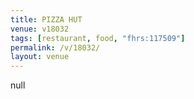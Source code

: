 ```yaml
---
title: PIZZA HUT
venue: v18032
tags: [restaurant, food, "fhrs:117509"]
permalink: /v/18032/
layout: venue
---
```

null